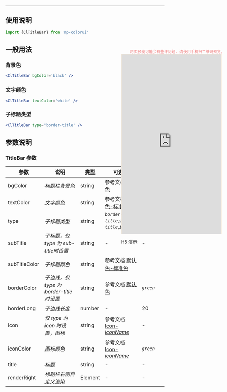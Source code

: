 ****

## 使用说明

```jsx
import {ClTitleBar} from 'mp-colorui'
```



## 一般用法

### 背景色

```jsx
<ClTitleBar bgColor='black' />
```

### 文字颜色

```jsx
<ClTitleBar textColor='white' />
```

### 子标题类型

```jsx
<ClTitleBar type='border-title' />
```



## 参数说明

### TitleBar 参数

| 参数          | 说明                                     | 类型    | 可选值                                             | 默认值           |
| ------------- | ---------------------------------------- | ------- | -------------------------------------------------- | ---------------- |
| bgColor       | *标题栏背景色*                           | string  | 参考文档 [默认色](/home/color)                     | *`white`*        |
| textColor     | *文字颜色*                               | string  | 参考文档 [默认色-标准色](/home/color?id=标准色)    | *`green`*        |
| type          | *子标题类型*                             | string  | *`border-title`*,*`sub-title`*,*`icon`*            | *`border-title`* |
| subTitle      | *子标题，仅 type 为 sub-title时设置*     | string  | -                                                  | -                |
| subTitleColor | *子标题颜色*                             | string  | 参考文档 [默认色-标准色](/home/color?id=标准色)    |                  |
| borderColor   | *子边线，仅 type 为 border-title 时设置* | string  | 参考文档 [默认色](/home/color)                     | *`green`*        |
| borderLong    | *子边线长度*                             | number  | -                                                  | 20               |
| icon          | *仅 type 为 icon 时设置，图标*           | string  | 参考文档 [Icon-*iconName*](/base/icon?id=iconname) | -                |
| iconColor     | *图标颜色*                               | string  | 参考文档 [Icon-*iconName*](/base/icon?id=iconname) | *`green`*        |
| title         | *标题*                                   | string  | -                                                  | -                |
| renderRight   | *标题栏右侧自定义渲染*                   | Element | -                                                  | -                |


<div style="position: fixed; right:10px; top: 5%">
<div style="width: 355px; display: flex; flex-wrap: wrap; justify-content: center; align-items: center; font-size: 12px; color: lightcoral">网页预览可能会有些许问题，请使用手机扫二维码预览。</div>
<iframe style="border: 1px solid antiquewhite" src="https://yinliangdream.github.io/mp-colorui-h5-demo/#/pages/components/titleBar/index" height="568" width="316"></iframe>
<div>
		<p>H5 演示</p>
		<div id='qrcode'></div>
	</div>
</div>

<script>
	new Vue({
		el: '#main',
		mounted() {
			setTimeout(() => {
				const id = document.getElementById("qrcode");
				new QRCode(id, {
					text: "https://yinliangdream.github.io/mp-colorui-h5-demo/#/pages/components/titleBar/index",
					width: 128,
					height: 128,
					colorDark : "#000000",
					colorLight : "#ffffff",
					correctLevel : QRCode.CorrectLevel.H
				});
			});
		}
	})
</script>

